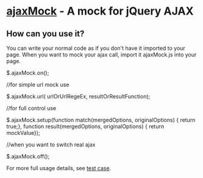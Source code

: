 [ajaxMock](http://semanticsworks.com/) - A mock for jQuery AJAX
==================================================

How can you use it?
--------------------------------------

You can write your normal code as if you don't have it imported to your page. When you want to
mock your ajax call, import it ajaxMock.js into your page.


$.ajaxMock.on();

//for simple url mock use

$.ajaxMock.url( urlOrUrlRegeEx, resultOrResultFunction);

//for full control use

$.ajaxMock.setup(function match(mergedOptions, originalOptions) { return true;},
function result(mergedOptions, originalOptions) { return mockValue});

//when you want to switch real ajax

$.ajaxMock.off();

For more full usage details, see [test case](https://github.com/fredyang/ajaxMock/blob/master/test/test.js).